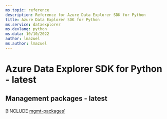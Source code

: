 ```yaml
---
ms.topic: reference
description: Reference for Azure Data Explorer SDK for Python
title: Azure Data Explorer SDK for Python
ms.service: dataexplorer
ms.devlang: python
ms.data: 10/10/2022
author: lmazuel
ms.author: lmazuel
---
```

# Azure Data Explorer SDK for Python - latest

## Management packages - latest
[!INCLUDE [mgmt-packages](data-explorer-mgmt-index.md)]